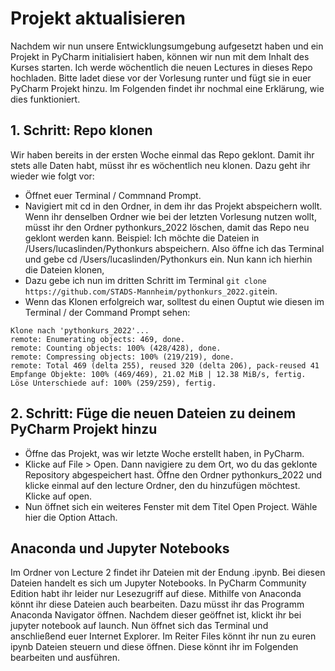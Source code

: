 # Projekt aktualisieren 

Nachdem wir nun unsere Entwicklungsumgebung aufgesetzt haben und ein Projekt in PyCharm initialisiert haben, können wir nun mit dem Inhalt des Kurses starten. Ich werde wöchentlich die neuen Lectures in dieses Repo hochladen. Bitte ladet diese vor der Vorlesung runter und fügt sie in euer PyCharm Projekt hinzu. Im Folgenden findet ihr nochmal eine Erklärung, wie dies funktioniert.

## 1. Schritt: Repo klonen
Wir haben bereits in der ersten Woche einmal das Repo geklont. Damit ihr stets alle Daten habt, müsst ihr es wöchentlich neu klonen. Dazu geht ihr wieder wie folgt vor:
* Öffnet euer Terminal / Commnand Prompt.
* Navigiert mit cd in den Ordner, in dem ihr das Projekt abspeichern wollt. Wenn ihr denselben Ordner wie bei der letzten Vorlesung nutzen wollt, müsst ihr den Ordner pythonkurs_2022 löschen, damit das Repo neu geklont werden kann. Beispiel: Ich möchte die Dateien in /Users/lucaslinden/Pythonkurs abspeichern. Also öffne ich das Terminal und gebe cd /Users/lucaslinden/Pythonkurs ein. Nun kann ich hierhin die Dateien klonen,
* Dazu gebe ich nun im dritten Schritt im Terminal ```git clone https://github.com/STADS-Mannheim/pythonkurs_2022.git```ein.
* Wenn das Klonen erfolgreich war, solltest du einen Ouptut wie diesen im Terminal / der Command Prompt sehen:
```
Klone nach 'pythonkurs_2022'...
remote: Enumerating objects: 469, done.
remote: Counting objects: 100% (428/428), done.
remote: Compressing objects: 100% (219/219), done.
remote: Total 469 (delta 255), reused 320 (delta 206), pack-reused 41
Empfange Objekte: 100% (469/469), 21.02 MiB | 12.38 MiB/s, fertig.
Löse Unterschiede auf: 100% (259/259), fertig.
```

## 2. Schritt: Füge die neuen Dateien zu deinem PyCharm Projekt hinzu
* Öffne das Projekt, was wir letzte Woche erstellt haben, in PyCharm.
* Klicke auf File > Open. Dann navigiere zu dem Ort, wo du das geklonte Repository abgespeichert hast. Öffne den Ordner pythonkurs_2022 und klicke einmal auf den lecture Ordner, den du hinzufügen möchtest. Klicke auf open.
* Nun öffnet sich ein weiteres Fenster mit dem Titel Open Project. Wähle hier die Option Attach. 


## Anaconda und Jupyter Notebooks 
Im Ordner von Lecture 2 findet ihr Dateien mit der Endung .ipynb. Bei diesen Dateien handelt es sich um Jupyter Notebooks. In PyCharm Community Edition habt ihr leider nur Lesezugriff auf diese. Mithilfe von Anaconda könnt ihr diese Dateien auch bearbeiten. Dazu müsst ihr das Programm Anaconda Navigator öffnen. Nachdem dieser geöffnet ist, klickt ihr bei jupyter notebook auf launch. Nun öffnet sich das Terminal und anschließend euer Internet Explorer. Im Reiter Files könnt ihr nun zu euren ipynb Dateien steuern und diese öffnen. Diese könnt ihr im Folgenden bearbeiten und ausführen.


